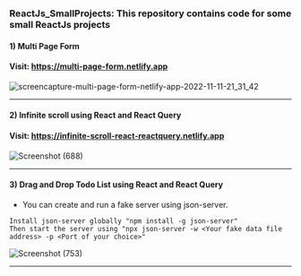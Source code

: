 ### ReactJs_SmallProjects: This repository contains code for some small ReactJs projects

#### 1) Multi Page Form

 #### Visit: https://multi-page-form.netlify.app ####
![screencapture-multi-page-form-netlify-app-2022-11-11-21_31_42](https://user-images.githubusercontent.com/70688937/201381247-ef36c202-7aef-4c91-bc29-78ff2583a615.png)
****

#### 2) Infinite scroll using React and React Query

 #### Visit: https://infinite-scroll-react-reactquery.netlify.app ####
![Screenshot (688)](https://user-images.githubusercontent.com/70688937/204034728-ef39ec8c-27ae-4a85-b07c-d100ce4e89e5.png)
****

#### 3) Drag and Drop Todo List using React and React Query

* You can create and run a fake server using json-server.
```
Install json-server globally "npm install -g json-server"
Then start the server using "npx json-server -w <Your fake data file address> -p <Port of your choice>"
```
![Screenshot (753)](https://user-images.githubusercontent.com/70688937/212943974-d1a855fa-9afe-4f19-b3d2-3127e528411a.png)
****
